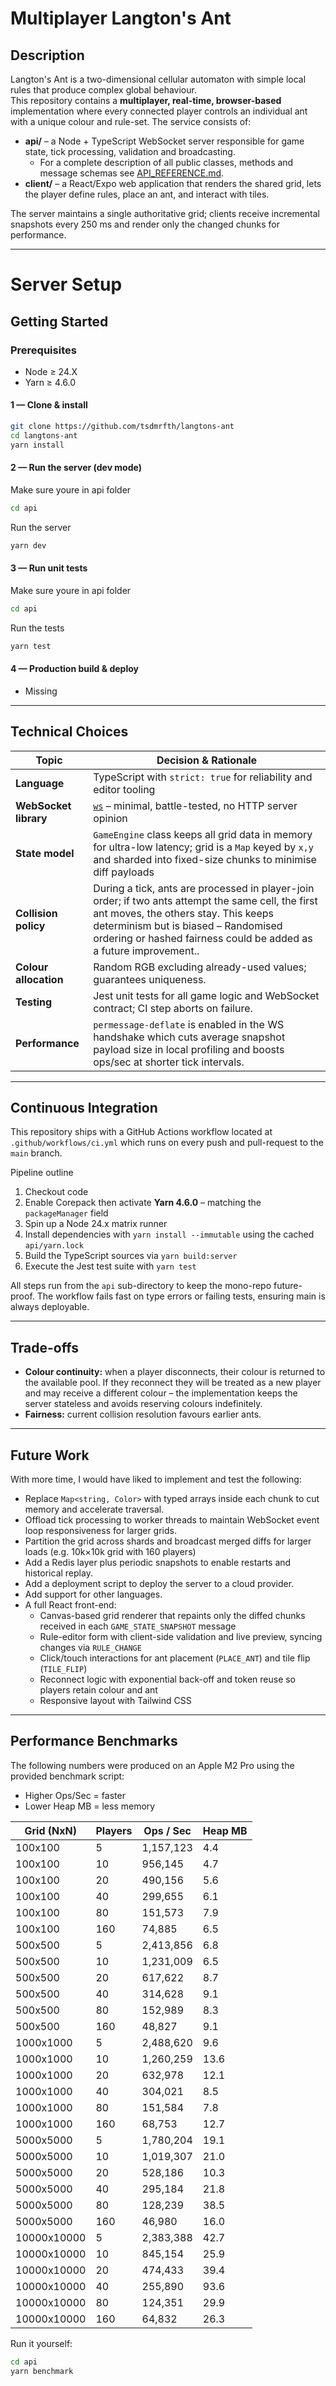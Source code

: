 # Multiplayer Langton's Ant

## Description
Langton's Ant is a two-dimensional cellular automaton with simple local rules that produce complex global behaviour.  
This repository contains a **multiplayer, real-time, browser-based** implementation where every connected player controls an individual ant with a unique colour and rule-set.  The service consists of:

* **api/** – a Node + TypeScript WebSocket server responsible for game state, tick processing, validation and broadcasting.
  - For a complete description of all public classes, methods and message schemas see [API_REFERENCE.md](./api/API_REFERENCE.md).
* **client/** – a React/Expo web application that renders the shared grid, lets the player define rules, place an ant, and interact with tiles.

The server maintains a single authoritative grid; clients receive incremental snapshots every 250 ms and render only the changed chunks for performance.

---
# Server Setup

## Getting Started

### Prerequisites
* Node ≥ 24.X
* Yarn ≥ 4.6.0

#### 1 — Clone & install
```bash
git clone https://github.com/tsdmrfth/langtons-ant
cd langtons-ant
yarn install
```

#### 2 — Run the server (dev mode)
Make sure youre in api folder

```bash
cd api
```

Run the server
```bash
yarn dev
```

#### 3 — Run unit tests
Make sure youre in api folder

```bash
cd api
```

Run the tests
```bash
yarn test
```

#### 4 — Production build & deploy
- Missing

---
## Technical Choices
| Topic | Decision & Rationale |
|-------|----------------------|
| **Language** | TypeScript with `strict: true` for reliability and editor tooling |
| **WebSocket library** | [`ws`](https://github.com/websockets/ws) – minimal, battle-tested, no HTTP server opinion |
| **State model** | `GameEngine` class keeps all grid data in memory for ultra-low latency; grid is a `Map` keyed by `x,y` and sharded into fixed-size chunks to minimise diff payloads |
| **Collision policy** | During a tick, ants are processed in player-join order; if two ants attempt the same cell, the first ant moves, the others stay.  This keeps determinism but is biased – Randomised ordering or hashed fairness could be added as a future improvement..  |
| **Colour allocation** | Random RGB excluding already-used values; guarantees uniqueness. |
| **Testing** | Jest unit tests for all game logic and WebSocket contract; CI step aborts on failure. |
| **Performance** | `permessage-deflate` is enabled in the WS handshake which cuts average snapshot payload size in local profiling and boosts ops/sec at shorter tick intervals. |

---
## Continuous Integration
This repository ships with a GitHub Actions workflow located at `.github/workflows/ci.yml` which runs on every push and pull-request to the `main` branch.

Pipeline outline
1. Checkout code
2. Enable Corepack then activate **Yarn 4.6.0** – matching the `packageManager` field
3. Spin up a Node 24.x matrix runner
4. Install dependencies with `yarn install --immutable` using the cached `api/yarn.lock`
5. Build the TypeScript sources via `yarn build:server`
6. Execute the Jest test suite with `yarn test`

All steps run from the `api` sub-directory to keep the mono-repo future-proof.  The workflow fails fast on type errors or failing tests, ensuring main is always deployable.

---
## Trade-offs 
* **Colour continuity:** when a player disconnects, their colour is returned to the available pool.  If they reconnect they will be treated as a new player and may receive a different colour – the implementation keeps the server stateless and avoids reserving colours indefinitely.
* **Fairness:** current collision resolution favours earlier ants.

---
## Future Work
With more time, I would have liked to implement and test the following:
- Replace `Map<string, Color>` with typed arrays inside each chunk to cut memory and accelerate traversal.
- Offload tick processing to worker threads to maintain WebSocket event loop responsiveness for larger grids.
- Partition the grid across shards and broadcast merged diffs for larger loads (e.g. 10k×10k grid with 160 players)
- Add a Redis layer plus periodic snapshots to enable restarts and historical replay.
- Add a deployment script to deploy the server to a cloud provider.
- Add support for other languages.
- A full React front-end:
  - Canvas-based grid renderer that repaints only the diffed chunks received in each `GAME_STATE_SNAPSHOT` message
  - Rule-editor form with client-side validation and live preview, syncing changes via `RULE_CHANGE`
  - Click/touch interactions for ant placement (`PLACE_ANT`) and tile flip (`TILE_FLIP`)
  - Reconnect logic with exponential back-off and token reuse so players retain colour and ant
  - Responsive layout with Tailwind CSS

---
## Performance Benchmarks
The following numbers were produced on an Apple M2 Pro using the provided benchmark script:

- Higher Ops/Sec = faster
- Lower Heap MB = less memory

| Grid (NxN) | Players | Ops / Sec | Heap MB |
|------------|---------|-----------|---------|
| 100x100 | 5 | 1,157,123 | 4.4 |
| 100x100 | 10 | 956,145 | 4.7 |
| 100x100 | 20 | 490,156 | 5.6 |
| 100x100 | 40 | 299,655 | 6.1 |
| 100x100 | 80 | 151,573 | 7.9 |
| 100x100 | 160 | 74,885 | 6.5 |
| 500x500 | 5 | 2,413,856 | 6.8 |
| 500x500 | 10 | 1,231,009 | 6.5 |
| 500x500 | 20 | 617,622 | 8.7 |
| 500x500 | 40 | 314,628 | 9.1 |
| 500x500 | 80 | 152,989 | 8.3 |
| 500x500 | 160 | 48,827 | 9.1 |
| 1000x1000 | 5 | 2,488,620 | 9.6 |
| 1000x1000 | 10 | 1,260,259 | 13.6 |
| 1000x1000 | 20 | 632,978 | 12.1 |
| 1000x1000 | 40 | 304,021 | 8.5 |
| 1000x1000 | 80 | 151,584 | 7.8 |
| 1000x1000 | 160 | 68,753 | 12.7 |
| 5000x5000 | 5 | 1,780,204 | 19.1 |
| 5000x5000 | 10 | 1,019,307 | 21.0 |
| 5000x5000 | 20 | 528,186 | 10.3 |
| 5000x5000 | 40 | 295,184 | 21.8 |
| 5000x5000 | 80 | 128,239 | 38.5 |
| 5000x5000 | 160 | 46,980 | 16.0 |
| 10000x10000 | 5 | 2,383,388 | 42.7 |
| 10000x10000 | 10 | 845,154 | 25.9 |
| 10000x10000 | 20 | 474,433 | 39.4 |
| 10000x10000 | 40 | 255,890 | 93.6 |
| 10000x10000 | 80 | 124,351 | 29.9 |
| 10000x10000 | 160 | 64,832 | 26.3 |

Run it yourself:
```bash
cd api
yarn benchmark
```